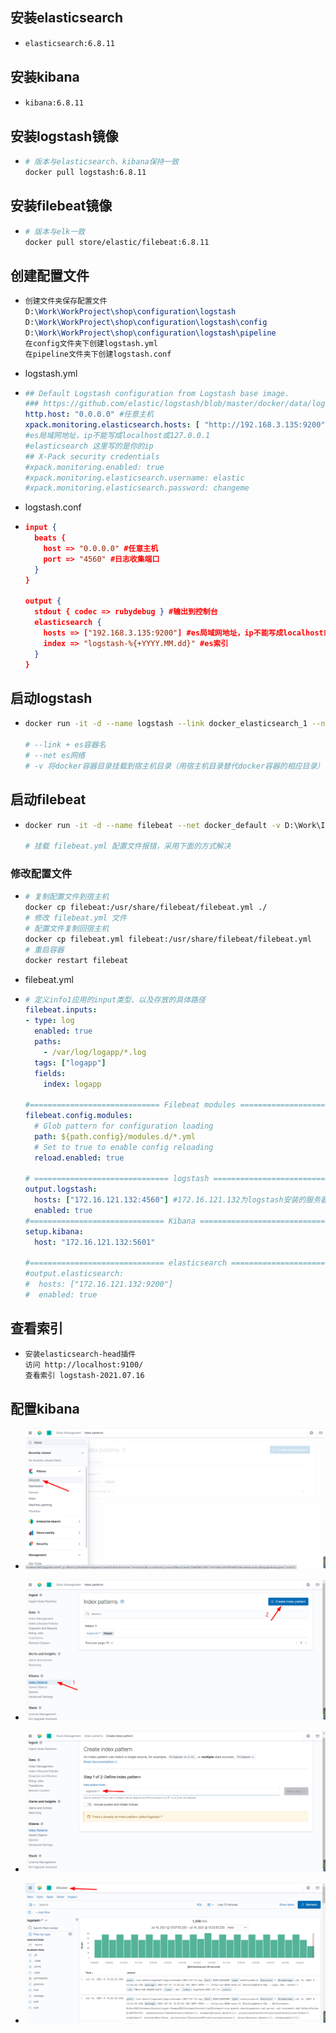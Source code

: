 ## 安装elasticsearch

* ```bash
  elasticsearch:6.8.11
  ```

## 安装kibana

* ```bash
  kibana:6.8.11
  ```

## 安装logstash镜像

* ```bash
  # 版本与elasticsearch、kibana保持一致
  docker pull logstash:6.8.11
  ```

## 安装filebeat镜像

* ```bash
  # 版本与elk一致
  docker pull store/elastic/filebeat:6.8.11
  ```

## 创建配置文件

* ```tex
  创建文件夹保存配置文件
  D:\Work\WorkProject\shop\configuration\logstash
  D:\Work\WorkProject\shop\configuration\logstash\config
  D:\Work\WorkProject\shop\configuration\logstash\pipeline
  在config文件夹下创建logstash.yml
  在pipeline文件夹下创建logstash.conf
  ```

* logstash.yml

* ```yaml
  ## Default Logstash configuration from Logstash base image.
  ### https://github.com/elastic/logstash/blob/master/docker/data/logstash/config/logstash-full.yml
  http.host: "0.0.0.0" #任意主机
  xpack.monitoring.elasticsearch.hosts: [ "http://192.168.3.135:9200" ] 
  #es局域网地址，ip不能写成localhost或127.0.0.1
  #elasticsearch 这里写的是你的ip
  ## X-Pack security credentials
  #xpack.monitoring.enabled: true
  #xpack.monitoring.elasticsearch.username: elastic
  #xpack.monitoring.elasticsearch.password: changeme
  ```

* logstash.conf

* ```json
  input {
    beats {
      host => "0.0.0.0" #任意主机
      port => "4560" #日志收集端口
    }
  }
  
  output {
    stdout { codec => rubydebug } #输出到控制台
    elasticsearch {
      hosts => ["192.168.3.135:9200"] #es局域网地址，ip不能写成localhost或127.0.0.1
      index => "logstash-%{+YYYY.MM.dd}" #es索引
    }
  }
  ```

## 启动logstash

* ```bash
  docker run -it -d --name logstash --link docker_elasticsearch_1 --net docker_default -v D:\File\ProjectFile\Resource\elk\config\logstash\pipeline:/usr/share/logstash/pipeline -v D:\File\ProjectFile\Resource\elk\config\logstash\config\logstash.yml:/usr/share/logstash/config/logstash.yml -p 4560:4560 logstash:6.8.11
  
  # --link + es容器名
  # --net es网络
  # -v 将docker容器目录挂载到宿主机目录（用宿主机目录替代docker容器的相应目录）
  ```

## 启动filebeat

* ```bash
  docker run -it -d --name filebeat --net docker_default -v D:\Work\IdeaWorkSpace\learn\fearless-admin\log:/var/log/logapp store/elastic/filebeat:6.8.11
  
  # 挂载 filebeat.yml 配置文件报错，采用下面的方式解决
  ```

### 修改配置文件

* ```bash
  # 复制配置文件到宿主机
  docker cp filebeat:/usr/share/filebeat/filebeat.yml ./
  # 修改 filebeat.yml 文件
  # 配置文件复制回宿主机
  docker cp filebeat.yml filebeat:/usr/share/filebeat/filebeat.yml
  # 重启容器
  docker restart filebeat
  ```

* filebeat.yml

* ```yaml
  # 定义info1应用的input类型、以及存放的具体路径
  filebeat.inputs:
  - type: log
    enabled: true
    paths:
      - /var/log/logapp/*.log
    tags: ["logapp"]
    fields:
      index: logapp
  
  #============================= Filebeat modules ===============================
  filebeat.config.modules:
    # Glob pattern for configuration loading
    path: ${path.config}/modules.d/*.yml
    # Set to true to enable config reloading
    reload.enabled: true
  
  # ============================== logstash =====================================  
  output.logstash:
    hosts: ["172.16.121.132:4560"] #172.16.121.132为logstash安装的服务器ip
    enabled: true
  #============================== Kibana =====================================
  setup.kibana:
    host: "172.16.121.132:5601"
  
  #============================== elasticsearch =====================================
  #output.elasticsearch:
  #  hosts: ["172.16.121.132:9200"]
  #  enabled: true
  ```

## 查看索引

* ```tex
  安装elasticsearch-head插件
  访问 http://localhost:9100/
  查看索引 logstash-2021.07.16
  ```

## 配置kibana

* ![image-20210716151934190](../../resource/image/docker-es%E5%AE%89%E8%A3%85logstash/image-20210716151934190.png)
* ![image-20210716152025025](../../resource/image/docker-es%E5%AE%89%E8%A3%85logstash/image-20210716152025025.png)

* ![image-20210716152119351](../../resource/image/docker-es%E5%AE%89%E8%A3%85logstash/image-20210716152119351.png)

* ![image-20210716152323912](../../resource/image/docker-es%E5%AE%89%E8%A3%85logstash/image-20210716152323912.png)
